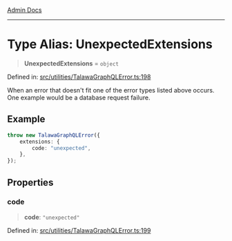 [Admin Docs](/)

***

# Type Alias: UnexpectedExtensions

> **UnexpectedExtensions** = `object`

Defined in: [src/utilities/TalawaGraphQLError.ts:198](https://github.com/Sourya07/talawa-api/blob/2dc82649c98e5346c00cdf926fe1d0bc13ec1544/src/utilities/TalawaGraphQLError.ts#L198)

When an error that doesn't fit one of the error types listed above occurs. One example would be a database request failure.

## Example

```ts
throw new TalawaGraphQLError({
	extensions: {
		code: "unexpected",
	},
});
```

## Properties

### code

> **code**: `"unexpected"`

Defined in: [src/utilities/TalawaGraphQLError.ts:199](https://github.com/Sourya07/talawa-api/blob/2dc82649c98e5346c00cdf926fe1d0bc13ec1544/src/utilities/TalawaGraphQLError.ts#L199)

